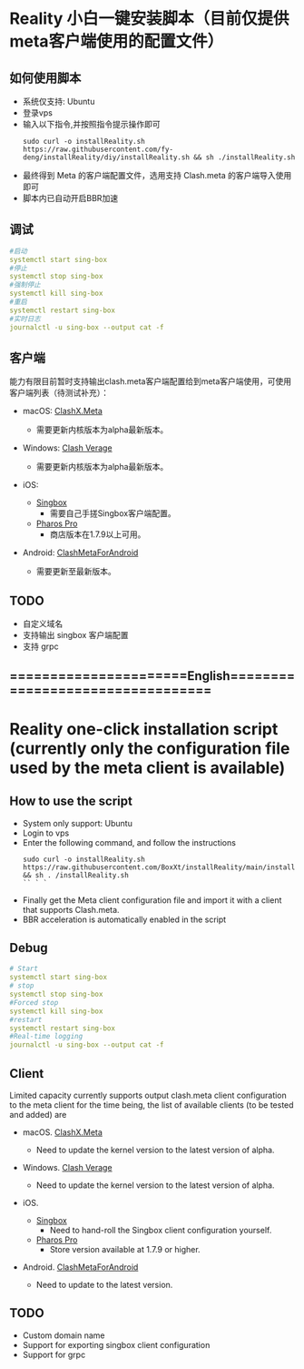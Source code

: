 # Reality 小白一键安装脚本（目前仅提供meta客户端使用的配置文件）

## 如何使用脚本
* 系统仅支持: Ubuntu
* 登录vps
* 输入以下指令,并按照指令提示操作即可
  ```
  sudo curl -o installReality.sh https://raw.githubusercontent.com/fy-deng/installReality/diy/installReality.sh && sh ./installReality.sh
  ```
* 最终得到 Meta 的客户端配置文件，选用支持 Clash.meta 的客户端导入使用即可
* 脚本内已自动开启BBR加速

## 调试
```yaml
#启动
systemctl start sing-box
#停止
systemctl stop sing-box
#强制停止
systemctl kill sing-box
#重启
systemctl restart sing-box
#实时日志
journalctl -u sing-box --output cat -f
```
## 客户端
  能力有限目前暂时支持输出clash.meta客户端配置给到meta客户端使用，可使用客户端列表（待测试补充）：
  * macOS:
  [ClashX.Meta](https://github.com/MetaCubeX/ClashX.Meta/releases/tag/v1.2.1)
    * 需要更新内核版本为alpha最新版本。
    
  * Windows:
  [Clash Verage](https://github.com/zzzgydi/clash-verge/releases/tag/v1.2.3)
    * 需要更新内核版本为alpha最新版本。
    
  * iOS:
    * [Singbox]() 
      * 需要自己手搓Singbox客户端配置。  
    * [Pharos Pro]()
      * 商店版本在1.7.9以上可用。
  
  * Android:
    [ClashMetaForAndroid](https://github.com/MetaCubeX/ClashMetaForAndroid/releases/tag/Prerelease-alpha)
    * 需要更新至最新版本。
    

 ## TODO
  * 自定义域名
  * 支持输出 singbox 客户端配置
  * 支持 grpc
## ======================English=================================
# Reality one-click installation script (currently only the configuration file used by the meta client is available)

## How to use the script
* System only support: Ubuntu
* Login to vps
* Enter the following command, and follow the instructions
  ```
  sudo curl -o installReality.sh https://raw.githubusercontent.com/BoxXt/installReality/main/installReality.sh && sh . /installReality.sh
  `` ` `
* Finally get the Meta client configuration file and import it with a client that supports Clash.meta.
* BBR acceleration is automatically enabled in the script

## Debug
```yaml
# Start
systemctl start sing-box
# stop
systemctl stop sing-box
#Forced stop
systemctl kill sing-box
#restart
systemctl restart sing-box
#Real-time logging
journalctl -u sing-box --output cat -f
```
## Client
  Limited capacity currently supports output clash.meta client configuration to the meta client for the time being, the list of available clients (to be tested and added) are
  * macOS.
  [ClashX.Meta](https://github.com/MetaCubeX/ClashX.Meta/releases/tag/v1.2.1)
    * Need to update the kernel version to the latest version of alpha.
    
  * Windows.
  [Clash Verage](https://github.com/zzzgydi/clash-verge/releases/tag/v1.2.3)
    * Need to update the kernel version to the latest version of alpha.
    
  * iOS.
    * [Singbox]() 
      * Need to hand-roll the Singbox client configuration yourself.  
    * [Pharos Pro]()
      * Store version available at 1.7.9 or higher.
  
  * Android.
    [ClashMetaForAndroid](https://github.com/MetaCubeX/ClashMetaForAndroid/releases/tag/Prerelease-alpha)
    * Need to update to the latest version.
    

 ## TODO
  * Custom domain name
  * Support for exporting singbox client configuration
  * Support for grpc

